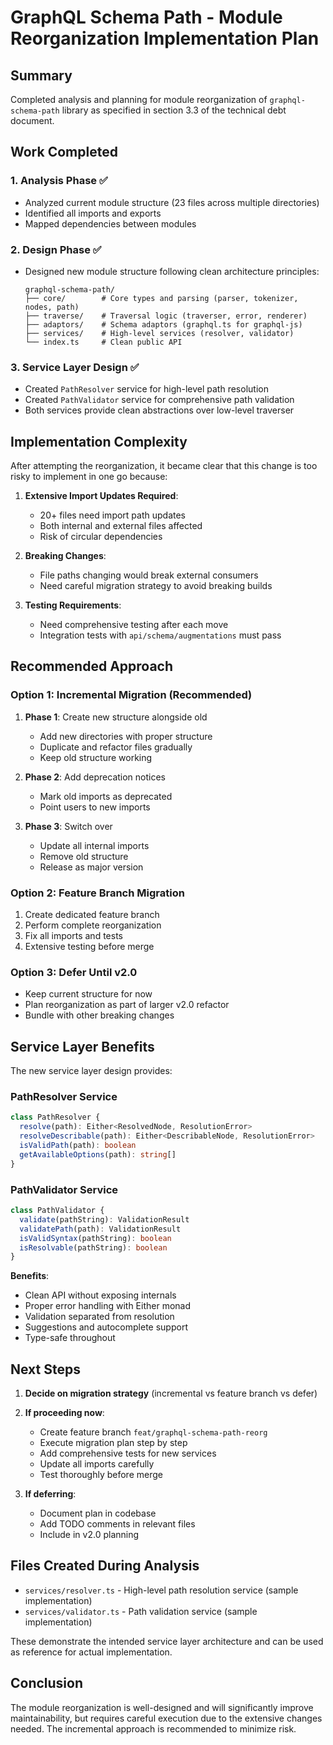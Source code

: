 # GraphQL Schema Path - Module Reorganization Implementation Plan

## Summary

Completed analysis and planning for module reorganization of `graphql-schema-path` library as specified in section 3.3 of the technical debt document.

## Work Completed

### 1. Analysis Phase ✅

- Analyzed current module structure (23 files across multiple directories)
- Identified all imports and exports
- Mapped dependencies between modules

### 2. Design Phase ✅

- Designed new module structure following clean architecture principles:
  ```
  graphql-schema-path/
  ├── core/        # Core types and parsing (parser, tokenizer, nodes, path)
  ├── traverse/    # Traversal logic (traverser, error, renderer)  
  ├── adaptors/    # Schema adaptors (graphql.ts for graphql-js)
  ├── services/    # High-level services (resolver, validator)
  └── index.ts     # Clean public API
  ```

### 3. Service Layer Design ✅

- Created `PathResolver` service for high-level path resolution
- Created `PathValidator` service for comprehensive path validation
- Both services provide clean abstractions over low-level traverser

## Implementation Complexity

After attempting the reorganization, it became clear that this change is too risky to implement in one go because:

1. **Extensive Import Updates Required**:
   - 20+ files need import path updates
   - Both internal and external files affected
   - Risk of circular dependencies

2. **Breaking Changes**:
   - File paths changing would break external consumers
   - Need careful migration strategy to avoid breaking builds

3. **Testing Requirements**:
   - Need comprehensive testing after each move
   - Integration tests with `api/schema/augmentations` must pass

## Recommended Approach

### Option 1: Incremental Migration (Recommended)

1. **Phase 1**: Create new structure alongside old
   - Add new directories with proper structure
   - Duplicate and refactor files gradually
   - Keep old structure working

2. **Phase 2**: Add deprecation notices
   - Mark old imports as deprecated
   - Point users to new imports

3. **Phase 3**: Switch over
   - Update all internal imports
   - Remove old structure
   - Release as major version

### Option 2: Feature Branch Migration

1. Create dedicated feature branch
2. Perform complete reorganization
3. Fix all imports and tests
4. Extensive testing before merge

### Option 3: Defer Until v2.0

- Keep current structure for now
- Plan reorganization as part of larger v2.0 refactor
- Bundle with other breaking changes

## Service Layer Benefits

The new service layer design provides:

### PathResolver Service

```typescript
class PathResolver {
  resolve(path): Either<ResolvedNode, ResolutionError>
  resolveDescribable(path): Either<DescribableNode, ResolutionError>
  isValidPath(path): boolean
  getAvailableOptions(path): string[]
}
```

### PathValidator Service

```typescript
class PathValidator {
  validate(pathString): ValidationResult
  validatePath(path): ValidationResult
  isValidSyntax(pathString): boolean
  isResolvable(pathString): boolean
}
```

**Benefits**:

- Clean API without exposing internals
- Proper error handling with Either monad
- Validation separated from resolution
- Suggestions and autocomplete support
- Type-safe throughout

## Next Steps

1. **Decide on migration strategy** (incremental vs feature branch vs defer)
2. **If proceeding now**:
   - Create feature branch `feat/graphql-schema-path-reorg`
   - Execute migration plan step by step
   - Add comprehensive tests for new services
   - Update all imports carefully
   - Test thoroughly before merge

3. **If deferring**:
   - Document plan in codebase
   - Add TODO comments in relevant files
   - Include in v2.0 planning

## Files Created During Analysis

- `services/resolver.ts` - High-level path resolution service (sample implementation)
- `services/validator.ts` - Path validation service (sample implementation)

These demonstrate the intended service layer architecture and can be used as reference for actual implementation.

## Conclusion

The module reorganization is well-designed and will significantly improve maintainability, but requires careful execution due to the extensive changes needed. The incremental approach is recommended to minimize risk.
